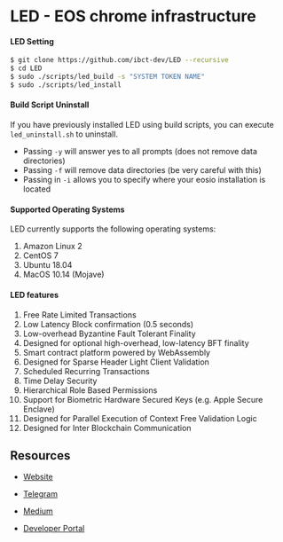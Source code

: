 
# LED - EOS chrome infrastructure

#### LED Setting

```sh
$ git clone https://github.com/ibct-dev/LED --recursive
$ cd LED
$ sudo ./scripts/led_build -s "SYSTEM TOKEN NAME"
$ sudo ./scripts/led_install
```

#### Build Script Uninstall

If you have previously installed LED using build scripts, you can execute `led_uninstall.sh` to uninstall.
- Passing `-y` will answer yes to all prompts (does not remove data directories)
- Passing `-f` will remove data directories (be very careful with this)
- Passing in `-i` allows you to specify where your eosio installation is located

#### Supported Operating Systems

LED currently supports the following operating systems:  
1. Amazon Linux 2
2. CentOS 7
3. Ubuntu 18.04
4. MacOS 10.14 (Mojave)



#### LED features

1. Free Rate Limited Transactions
2. Low Latency Block confirmation (0.5 seconds)
3. Low-overhead Byzantine Fault Tolerant Finality
4. Designed for optional high-overhead, low-latency BFT finality
5. Smart contract platform powered by WebAssembly
6. Designed for Sparse Header Light Client Validation
7. Scheduled Recurring Transactions
8. Time Delay Security
9. Hierarchical Role Based Permissions
10. Support for Biometric Hardware Secured Keys (e.g. Apple Secure Enclave) 
11. Designed for Parallel Execution of Context Free Validation Logic
12. Designed for Inter Blockchain Communication

## Resources

- [Website](https://kr.eoschrome.io/)

- [Telegram](https://t.me/eos_chrome)

- [Medium](https://medium.com/eoschrome)

- [Developer Portal](https://developers.eos.io)
